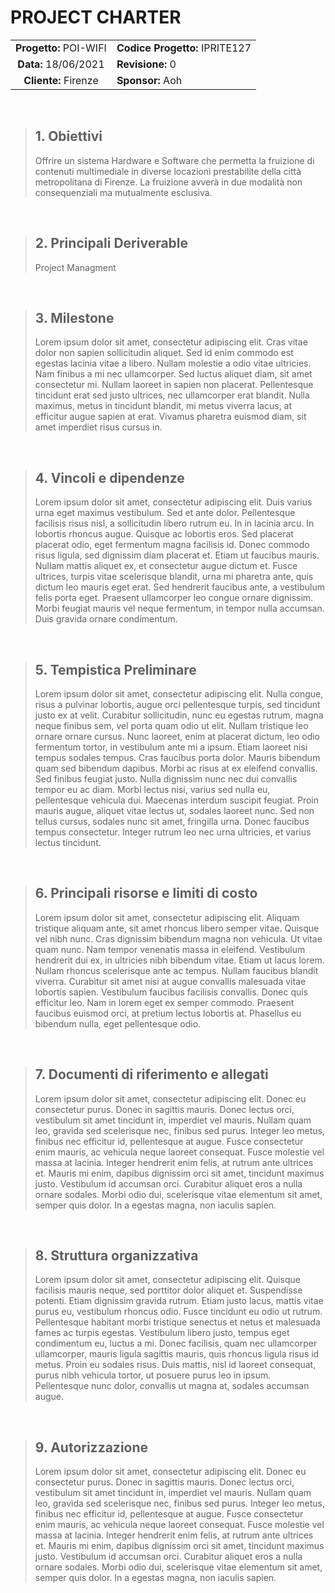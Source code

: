 # PROJECT CHARTER

|  |  |
|:--------:|-----------------|
| **Progetto:** POI-WIFI | **Codice Progetto:** IPRITE127 |
| **Data:** 18/06/2021 | **Revisione:** 0 |
| **Cliente:** Firenze | **Sponsor:** Aoh |

<br>


>## 1.  Obiettivi
>Offrire un sistema Hardware e Software che permetta la fruizione di contenuti multimediale in diverse locazioni prestabilite della città metropolitana di Firenze. La fruizione avverà in due modalità non consequenziali ma mutualmente esclusiva.
<p>&nbsp;</p>

>## 2.  Principali Deriverable
>Project Managment

<p>&nbsp;</p>

>## 3.  Milestone
>Lorem ipsum dolor sit amet, consectetur adipiscing elit. Cras vitae dolor non sapien sollicitudin aliquet. Sed id enim commodo est egestas lacinia vitae a libero. Nullam molestie a odio vitae ultricies. Nam finibus a mi nec ullamcorper. Sed luctus aliquet diam, sit amet consectetur mi. Nullam laoreet in sapien non placerat. Pellentesque tincidunt erat sed justo ultrices, nec ullamcorper erat blandit. Nulla maximus, metus in tincidunt blandit, mi metus viverra lacus, at efficitur augue sapien at erat. Vivamus pharetra euismod diam, sit amet imperdiet risus cursus in.
<p>&nbsp;</p>

>## 4.  Vincoli e dipendenze
>Lorem ipsum dolor sit amet, consectetur adipiscing elit. Duis varius urna eget maximus vestibulum. Sed et ante dolor. Pellentesque facilisis risus nisl, a sollicitudin libero rutrum eu. In in lacinia arcu. In lobortis rhoncus augue. Quisque ac lobortis eros. Sed placerat placerat odio, eget fermentum magna facilisis id. Donec commodo risus ligula, sed dignissim diam placerat et. Etiam ut faucibus mauris. Nullam mattis aliquet ex, et consectetur augue dictum et. Fusce ultrices, turpis vitae scelerisque blandit, urna mi pharetra ante, quis dictum leo mauris eget erat. Sed hendrerit faucibus ante, a vestibulum felis porta eget. Praesent ullamcorper leo congue ornare dignissim. Morbi feugiat mauris vel neque fermentum, in tempor nulla accumsan. Duis gravida ornare condimentum.
<p>&nbsp;</p>

>## 5.  Tempistica Preliminare
>Lorem ipsum dolor sit amet, consectetur adipiscing elit. Nulla congue, risus a pulvinar lobortis, augue orci pellentesque turpis, sed tincidunt justo ex at velit. Curabitur sollicitudin, nunc eu egestas rutrum, magna neque finibus sem, vel porta quam odio ut elit. Nullam tristique leo ornare ornare cursus. Nunc laoreet, enim at placerat dictum, leo odio fermentum tortor, in vestibulum ante mi a ipsum. Etiam laoreet nisi tempus sodales tempus. Cras faucibus porta dolor. Mauris bibendum quam sed bibendum dapibus. Morbi ac risus at ex eleifend convallis. Sed finibus feugiat justo. Nulla dignissim nunc nec dui convallis tempor eu ac diam. Morbi lectus nisi, varius sed nulla eu, pellentesque vehicula dui. Maecenas interdum suscipit feugiat. Proin mauris augue, aliquet vitae lectus ut, sodales laoreet nunc. Sed non tellus cursus, sodales nunc sit amet, fringilla urna. Donec faucibus tempus consectetur. Integer rutrum leo nec urna ultricies, et varius lectus tincidunt.
<p>&nbsp;</p>

>## 6.  Principali risorse e limiti di costo
>Lorem ipsum dolor sit amet, consectetur adipiscing elit. Aliquam tristique aliquam ante, sit amet rhoncus libero semper vitae. Quisque vel nibh nunc. Cras dignissim bibendum magna non vehicula. Ut vitae quam nunc. Nam tempor venenatis massa in eleifend. Vestibulum hendrerit dui ex, in ultricies nibh bibendum vitae. Etiam ut lacus lorem. Nullam rhoncus scelerisque ante ac tempus. Nullam faucibus blandit viverra. Curabitur sit amet nisi at augue convallis malesuada vitae lobortis sapien. Vestibulum faucibus facilisis convallis. Donec quis efficitur leo. Nam in lorem eget ex semper commodo. Praesent faucibus euismod orci, at pretium lectus lobortis at. Phasellus eu bibendum nulla, eget pellentesque odio.
<p>&nbsp;</p>

>## 7.  Documenti di riferimento e allegati
>Lorem ipsum dolor sit amet, consectetur adipiscing elit. Donec eu consectetur purus. Donec in sagittis mauris. Donec lectus orci, vestibulum sit amet tincidunt in, imperdiet vel mauris. Nullam quam leo, gravida sed scelerisque nec, finibus sed purus. Integer leo metus, finibus nec efficitur id, pellentesque at augue. Fusce consectetur enim mauris, ac vehicula neque laoreet consequat. Fusce molestie vel massa at lacinia. Integer hendrerit enim felis, at rutrum ante ultrices et. Mauris mi enim, dapibus dignissim orci sit amet, tincidunt maximus justo. Vestibulum id accumsan orci. Curabitur aliquet eros a nulla ornare sodales. Morbi odio dui, scelerisque vitae elementum sit amet, semper quis dolor. In a egestas magna, non iaculis sapien.
<p>&nbsp;</p>

>## 8.  Struttura organizzativa
>Lorem ipsum dolor sit amet, consectetur adipiscing elit. Quisque facilisis mauris neque, sed porttitor dolor aliquet et. Suspendisse potenti. Etiam dignissim gravida rutrum. Etiam justo lacus, mattis vitae purus eu, vestibulum rhoncus odio. Fusce tincidunt eu odio ut rutrum. Pellentesque habitant morbi tristique senectus et netus et malesuada fames ac turpis egestas. Vestibulum libero justo, tempus eget condimentum eu, luctus a mi. Donec facilisis, quam nec ullamcorper ullamcorper, mauris ligula sagittis mauris, quis rhoncus ligula risus id metus. Proin eu sodales risus. Duis mattis, nisl id laoreet consequat, purus nibh vehicula tortor, ut posuere purus leo in ipsum. Pellentesque nunc dolor, convallis ut magna at, sodales accumsan augue.
<p>&nbsp;</p>

>## 9.  Autorizzazione
>Lorem ipsum dolor sit amet, consectetur adipiscing elit. Donec eu consectetur purus. Donec in sagittis mauris. Donec lectus orci, vestibulum sit amet tincidunt in, imperdiet vel mauris. Nullam quam leo, gravida sed scelerisque nec, finibus sed purus. Integer leo metus, finibus nec efficitur id, pellentesque at augue. Fusce consectetur enim mauris, ac vehicula neque laoreet consequat. Fusce molestie vel massa at lacinia. Integer hendrerit enim felis, at rutrum ante ultrices et. Mauris mi enim, dapibus dignissim orci sit amet, tincidunt maximus justo. Vestibulum id accumsan orci. Curabitur aliquet eros a nulla ornare sodales. Morbi odio dui, scelerisque vitae elementum sit amet, semper quis dolor. In a egestas magna, non iaculis sapien.
<p>&nbsp;</p>